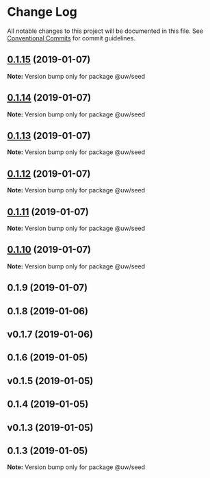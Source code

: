 # Change Log

All notable changes to this project will be documented in this file.
See [Conventional Commits](https://conventionalcommits.org) for commit guidelines.

## [0.1.15](https://github.com/srobinson/unicode-wiki/compare/@uw/seed@0.1.14...@uw/seed@0.1.15) (2019-01-07)

**Note:** Version bump only for package @uw/seed





## [0.1.14](https://github.com/srobinson/unicode-wiki/compare/@uw/seed@0.1.13...@uw/seed@0.1.14) (2019-01-07)

**Note:** Version bump only for package @uw/seed





## [0.1.13](https://github.com/srobinson/unicode-wiki/compare/@uw/seed@0.1.12...@uw/seed@0.1.13) (2019-01-07)

**Note:** Version bump only for package @uw/seed





## [0.1.12](https://github.com/srobinson/unicode-wiki/compare/@uw/seed@0.1.11...@uw/seed@0.1.12) (2019-01-07)

**Note:** Version bump only for package @uw/seed





## [0.1.11](https://github.com/srobinson/unicode-wiki/compare/@uw/seed@0.1.10...@uw/seed@0.1.11) (2019-01-07)

**Note:** Version bump only for package @uw/seed





## [0.1.10](https://github.com/srobinson/unicode-wiki/compare/@uw/seed@0.1.9...@uw/seed@0.1.10) (2019-01-07)

**Note:** Version bump only for package @uw/seed





## 0.1.9 (2019-01-07)



## 0.1.8 (2019-01-06)



## v0.1.7 (2019-01-06)



## 0.1.6 (2019-01-05)



## v0.1.5 (2019-01-05)



## 0.1.4 (2019-01-05)



## v0.1.3 (2019-01-05)



## 0.1.3 (2019-01-05)

**Note:** Version bump only for package @uw/seed
